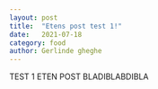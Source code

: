 ```yaml
---
layout: post
title:  "Etens post test 1!"
date:   2021-07-18
category: food
author: Gerlinde gheghe
---
```

TEST 1 ETEN POST BLADIBLABDIBLA